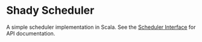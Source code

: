# Shady Scheduler
A simple scheduler implementation in Scala. See the [Scheduler Interface](src/main/scala/SchedulerIF.scala) for API documentation.

